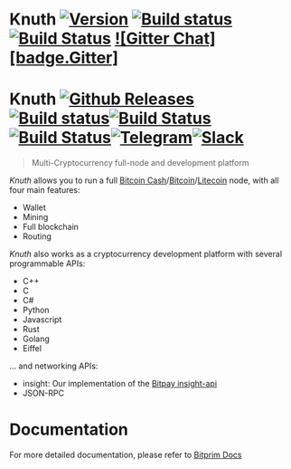 # Knuth <a target="_blank" href="http://semver.org">![Version][badge.version]</a> <a target="_blank" href="https://travis-ci.org/k-nuth/node-exe">![Build status][badge.Travis]</a> <a target="_blank" href="https://ci.appveyor.com/projects/k-nuth/node-exe">![Build Status][badge.Appveyor]</a> <a target="_blank" href="https://gitter.im/bitprim/Lobby">![Gitter Chat][badge.Gitter]</a>

# Knuth <a target="_blank" href="https://github.com/k-nuth/node-exe/releases">![Github Releases][badge.release]</a><a target="_blank" href="https://travis-ci.org/k-nuth/node-exe">![Build status][badge.Travis]</a><a target="_blank" href="https://ci.appveyor.com/projects/k-nuth/node-exe">![Build Status][badge.Appveyor]</a><a target="_blank" href="https://cirrus-ci.com/github/k-nuth/node-exe">![Build Status][badge.Cirrus]</a><a target="_blank" href="https://t.me/knuth_cash">![Telegram][badge.telegram]</a><a target="_blank" href="https://k-nuth.slack.com/">![Slack][badge.slack]</a>

> Multi-Cryptocurrency full-node and development platform

*Knuth* allows you to run a full [Bitcoin Cash](https://www.bitcoincash.org/)/[Bitcoin](https://bitcoin.org/)/[Litecoin](https://litecoin.org/) node,
with all four main features:
  * Wallet
  * Mining
  * Full blockchain
  * Routing

*Knuth* also works as a cryptocurrency development platform with several programmable APIs:
  * C++
  * C
  * C#
  * Python
  * Javascript
  * Rust
  * Golang
  * Eiffel

... and networking APIs: 
  * insight: Our implementation of the [Bitpay insight-api](https://github.com/bitpay/insight-api)
  * JSON-RPC
  
# Documentation

For more detailed documentation, please refer to [Bitprim Docs](https://bitprim.github.io/docfx/index.html)

<!-- Links -->
[badge.Travis]: https://travis-ci.org/k-nuth/node-exe.svg?branch=dev
[badge.Appveyor]: https://ci.appveyor.com/api/projects/status/github/k-nuth/node-exe?svg=true&branch=dev
[badge.Cirrus]: https://api.cirrus-ci.com/github/k-nuth/node-exe.svg?branch=dev
[badge.version]: https://badge.fury.io/gh/bitprim%2Fkth-node-exe.svg
[badge.release]: https://img.shields.io/github/release/k-nuth/node-exe.svg

[badge.telegram]: https://img.shields.io/badge/telegram-badge-blue.svg?logo=telegram
[badge.slack]: https://img.shields.io/badge/slack-badge-orange.svg?logo=slack

<!-- [badge.Gitter]: https://img.shields.io/badge/gitter-join%20chat-blue.svg -->

